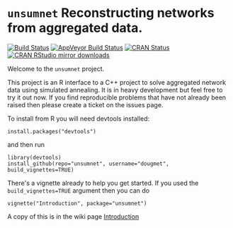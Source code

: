 # `unsumnet` Reconstructing networks from aggregated data.

[![Build Status](https://travis-ci.org/dougmet/unsumnet.svg?branch=master)](https://travis-ci.org/dougmet/unsumnet)
[![AppVeyor Build Status](https://ci.appveyor.com/api/projects/status/github/dougmet/unsumnet?branch=master&svg=true)](https://ci.appveyor.com/project/dougmet/unsumnet)
[![CRAN Status](http://www.r-pkg.org/badges/version/radarchart)](http://www.r-pkg.org/pkg/radarchart)
[![CRAN RStudio mirror downloads](http://cranlogs.r-pkg.org/badges/radarchart)](http://www.r-pkg.org/pkg/radarchart)

Welcome to the `unsumnet` project.

This project is an R interface to a C++ project to solve aggregated network data using simulated annealing. It is in heavy development but feel free to try it out now. If you find reproducible problems that have not already been raised then please create a ticket on the issues page.

To install from R you will need devtools installed:
```{r}
install.packages("devtools")
```

and then run

```{r}
library(devtools)
install_github(repo="unsumnet", username="dougmet", build_vignettes=TRUE)
```

There's a vignette already to help you get started. If you used the `build_vignettes=TRUE` argument then you can do

```{r}
vignette("Introduction", package="unsumnet")
```

A copy of this is in the wiki page [Introduction](https://github.com/dougmet/unsumnet/wiki/Introduction)

